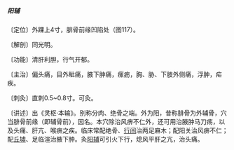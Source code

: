 ##### 阳辅

〔定位〕外踝上4寸，腓骨前缘凹陷处（图117）。

〔解剖〕同光明。

〔功能〕清肝利胆，行气开郁。

〔主治〕偏头痛，目外眦痛，腋下肿痛，瘰疬，胸、胁、下肢外侧痛，浮肿，疟疾。

〔刺灸〕直刺0.5~0.8寸。可灸。

〔讲述〕出《灵枢·本输》。别称分肉、绝骨之端。外为阳，昔称腓骨为外辅骨，穴当腓骨前缘（即辅骨前），因名。本穴除治风痹不仁外，还可用治腋肿马刀疡，以及头痛、肝亢、喉痹之疾。临床常配绝骨、[行间](https://www.gmzyjc.com/read/zjs/zjs3.1.9-12-0.0.4.3.2.md)治两足麻木；配阳关治风痹不仁；配[丘墟](https://www.gmzyjc.com/read/zjs/zjs3.1.9-12-0.0.3.3.40.md)、足临渲治腋下肿。灸[阳辅](https://www.gmzyjc.com/read/zjs/zjs3.1.9-12-0.0.3.3.38.md)可引火下行，熄风平肝之亢，治头痛。
